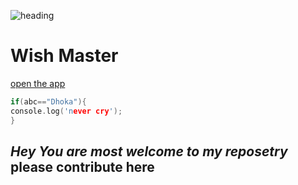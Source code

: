 ![heading](https://source.unsplash.com/1600x900/?programming,coding)
# Wish Master
[open the app](https://arghadwip23.github.io/diwali "open it")
```c
if(abc=="Dhoka"){
console.log('never cry');
}
```
_Hey You are most welcome to my reposetry_
please contribute here
---
